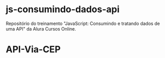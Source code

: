 # js-consumindo-dados-api
Repositório do treinamento "JavaScript: Consumindo e tratando dados de uma API" da Alura Cursos Online.
# API-Via-CEP
